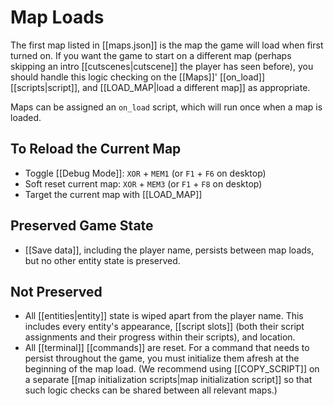 # Map Loads

The first map listed in [[maps.json]] is the map the game will load when first turned on. If you want the game to start on a different map (perhaps skipping an intro [[cutscenes|cutscene]] the player has seen before), you should handle this logic checking on the [[Maps]]' [[on_load]] [[scripts|script]], and [[LOAD_MAP|load a different map]] as appropriate.

Maps can be assigned an `on_load` script, which will run once when a map is loaded.

## To Reload the Current Map

- Toggle [[Debug Mode]]: `XOR` + `MEM1` (or `F1` + `F6` on desktop)
- Soft reset current map: `XOR` + `MEM3` (or `F1` + `F8` on desktop)
- Target the current map with [[LOAD_MAP]]

## Preserved Game State

- [[Save data]], including the player name, persists between map loads, but no other entity state is preserved.

## Not Preserved

- All [[entities|entity]] state is wiped apart from the player name. This includes every entity's appearance, [[script slots]] (both their script assignments and their progress within their scripts), and location.
- All [[terminal]] [[commands]] are reset. For a command that needs to persist throughout the game, you must initialize them afresh at the beginning of the map load. (We recommend using [[COPY_SCRIPT]] on a separate [[map initialization scripts|map initialization script]] so that such logic checks can be shared between all relevant maps.)
